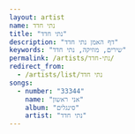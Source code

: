 ```yaml
---
layout: artist
name: נתי חדד
title: "נתי חדד"
description: "דף האמן נתי חדד"
keywords: "שירים, מוזיקה, נתי חדד"
permalink: /artists/נתי-חדד/
redirect_from:
  - /artists/list/נתי חדד
songs:
  - number: "33344"
    name: "אני ראשון"
    album: "סינגלים"
    artist: "נתי חדד"
---
```

